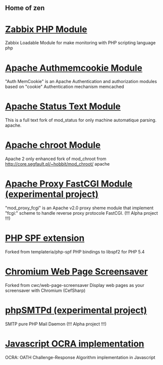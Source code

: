 ## Home of zen


# [Zabbix PHP Module](https://github.com/ZenProjects/Zabbix-PHP-Module)

Zabbix Loadable Module for make monitoring with PHP scripting language php 

# [Apache Authmemcookie Module](https://github.com/ZenProjects/Apache-Authmemcookie-Module)

"Auth MemCookie" is an Apache Authentication and authorization modules based on "cookie" Authentication mechanism
memcached

# [Apache Status Text Module](https://github.com/ZenProjects/Apache-Status-Text-Module)

This is a full text fork of mod_status for only machine automatique parsing.
apache.

# [Apache chroot Module](https://github.com/ZenProjects/Apache-mod-chroot)

Apache 2 only enhanced fork of mod_chroot from http://core.segfault.pl/~hobbit/mod_chroot/
apache

# [Apache Proxy FastCGI Module (experimental project)](https://github.com/ZenProjects/Apache-Proxy-FastCGI-Module)

"mod_proxy_fcgi" is an Apache v2.0 proxy sheme module that implement "fcgi:" scheme to handle reverse proxy protocole FastCGI. (!!! Alpha project !!!)

# [PHP SPF extension](https://github.com/ZenProjects/php-spf)

Forked from templateria/php-spf
PHP bindings to libspf2 for PHP 5.4

# [Chromium Web Page Screensaver](https://github.com/ZenProjects/Chromium-Web-Page-Screensaver)

Forked from cwc/web-page-screensaver
Display web pages as your screensaver with Chromium (CefSharp)

# [phpSMTPd  (experimental project)](https://github.com/ZenProjects/phpSMTPd)

SMTP pure PHP Mail Daemon (!!! Alpha project !!!)

# [Javascript OCRA implementation](https://github.com/ZenProjects/OCRAjs)

OCRA: OATH Challenge-Response Algorithm implementation in Javascript
